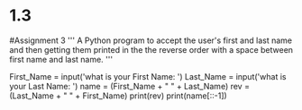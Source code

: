 # 1.3
#Assignment 3
'''
A Python program to accept the user's first and last name and then getting them
printed in the the reverse order with a space between first name and last name.
'''

First_Name = input('what is your First Name: ')
Last_Name = input('what is your Last Name: ')
name = (First_Name + " " + Last_Name)
rev =(Last_Name + " " + First_Name)
print(rev)
print(name[::-1])
